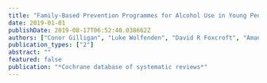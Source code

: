 ```yaml
---
title: "Family-Based Prevention Programmes for Alcohol Use in Young People"
date: 2019-01-01
publishDate: 2019-08-17T06:52:40.038662Z
authors: ["Conor Gilligan", "Luke Wolfenden", "David R Foxcroft", "Amanda J Williams", "Melanie Kingsland", "Rebecca K Hodder", "Emily Stockings", "Tameka-Rae McFadyen", "Jenny Tindall", "Shauna Sherker", " others"]
publication_types: ["2"]
abstract: ""
featured: false
publication: "*Cochrane database of systematic reviews*"
---
```


